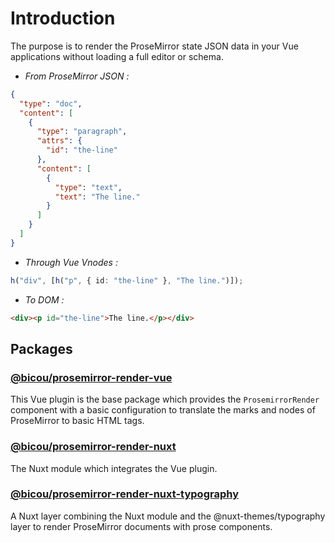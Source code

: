 # Introduction

The purpose is to render the ProseMirror state JSON data in your Vue applications without loading a full editor or schema.

- _From ProseMirror JSON :_

```json
{
  "type": "doc",
  "content": [
    {
      "type": "paragraph",
      "attrs": {
        "id": "the-line"
      },
      "content": [
        {
          "type": "text",
          "text": "The line."
        }
      ]
    }
  ]
}
```

- _Through Vue Vnodes :_

```ts
h("div", [h("p", { id: "the-line" }, "The line.")]);
```

- _To DOM :_

```html
<div><p id="the-line">The line.</p></div>
```

## Packages

### [@bicou/prosemirror-render-vue](vue-plugin/index.md)

This Vue plugin is the base package which provides the `ProsemirrorRender` component
with a basic configuration to translate the marks and nodes of ProseMirror to basic HTML tags.

### [@bicou/prosemirror-render-nuxt](nuxt-module/index.md)

The Nuxt module which integrates the Vue plugin.

### [@bicou/prosemirror-render-nuxt-typography](nuxt-typography-layer/index.md)

A Nuxt layer combining the Nuxt module and the @nuxt-themes/typography layer 
to render ProseMirror documents with prose components.
